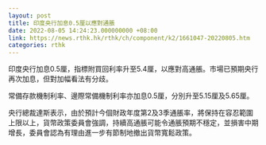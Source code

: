 ```yaml
---
layout: post
title: 印度央行加息0.5厘以應對通脹
date: 2022-08-05 14:24:23.000000000 +08:00
link: https://news.rthk.hk/rthk/ch/component/k2/1661047-20220805.htm
categories: rthk
---
```


印度央行加息0.5厘，指標附買回利率升至5.4厘，以應對高通脹。市場已預期央行再次加息，但對加幅看法有分歧。

常備存款機制利率、邊際常備機制利率亦加息0.5厘，分別升至5.15厘及5.65厘。

央行總裁達斯表示，由於預計今個財政年度第2及3季通脹率，將保持在容忍範圍上限以上，貨幣政策委員會強調，持續高通脹可能令通脹預期不穩定，並損害中期增長，委員會認為有理由進一步有節制地撤出貨幣寬鬆政策。
